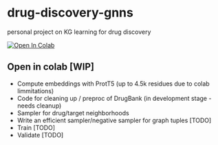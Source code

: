 # drug-discovery-gnns
personal project on KG learning for drug discovery

<a target="_blank" href="https://colab.research.google.com/github/mylonasc/drug-discovery-gnns/tree/main/dev/Drug_discovery_1.ipynb">
  <img src="https://colab.research.google.com/assets/colab-badge.svg" alt="Open In Colab"/>
</a>



## Open in colab [WIP]
* Compute embeddings with ProtT5 (up to 4.5k residues due to colab limmitations)
* Code for cleaning up / preproc of DrugBank (in development stage - needs cleanup)
* Sampler for drug/target neighborhoods
* Write an efficient sampler/negative sampler for graph tuples [TODO]
* Train [TODO]
* Validate [TODO]


